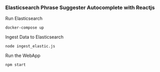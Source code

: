 ### Elasticsearch Phrase Suggester Autocomplete with Reactjs

Run Elasticsearch
```shell
docker-compose up
```

Ingest Data to Elasticsearch
```shell
node ingest_elastic.js
```

Run the WebApp
```shell
npm start
```